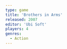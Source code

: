 ```yaml
---
type: game
title: 'Brothers in Arms'
released: 2007
editor: 'Ubi Soft'
players: 4
genres:
  - Action
---
```

